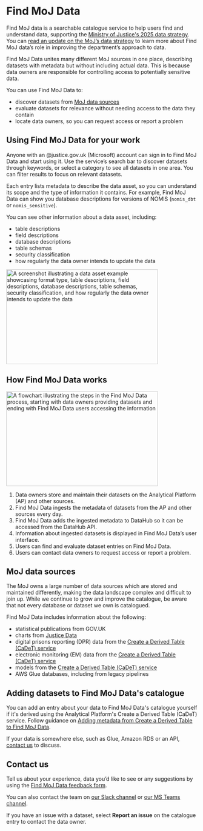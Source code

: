 # Find MoJ Data

Find MoJ data is a searchable catalogue service to help users find and understand data, supporting the [Ministry of Justice's 2025 data strategy](https://www.gov.uk/government/publications/ministry-of-justice-digital-strategy-2025). 
You can [read an update on the MoJ’s data strategy](https://mojdigital.blog.gov.uk/2023/12/19/mojs-data-strategy-one-year-on/) to learn more about Find MoJ data’s role in improving the department’s approach to data.

Find MoJ Data unites many different MoJ sources in one place, describing datasets with metadata but without including actual data. This is because data owners are responsible for controlling access to potentially sensitive data.  

You can use Find MoJ Data to:

* discover datasets from [MoJ data sources](#moj-data-sources)
* evaluate datasets for relevance without needing access to the data they contain
* locate data owners, so you can request access or report a problem

## Using Find MoJ Data for your work

Anyone with an @justice.gov.uk (Microsoft) account can sign in to Find MoJ Data and start using it. Use the service’s search bar to discover datasets through keywords, or select a category to see all datasets in one area. You can filter results to focus on relevant datasets.  

Each entry lists metadata to describe the data asset, so you can understand its scope and the type of information it contains. For example, Find MoJ Data can show you database descriptions for versions of NOMIS (`nomis_dbt` or `nomis_sensitive`).

You can see other information about a data asset, including:

* table descriptions
* field descriptions
* database descriptions
* table schemas
* security classification
* how regularly the data owner intends to update the data

<img src="/images/example-table-entity.jpg" alt="A screenshot illustrating a data asset example showcasing format type, table descriptions, field descriptions, database descriptions, table schemas, security classification, and how regularly the data owner intends to update the data" width="400" height="250">

## How Find MoJ Data works

<img src="/images/fmd-process-schematic.svg" alt="A flowchart illustrating the steps in the Find MoJ Data process, starting with data owners providing datasets and ending with Find MoJ Data users accessing the information" width="400" height="250">

1. Data owners store and maintain their datasets on the Analytical Platform (AP) and other sources.
1. Find MoJ Data ingests the metadata of datasets from the AP and other sources every day.
1. Find MoJ Data adds the ingested metadata to DataHub so it can be accessed from the DataHub API.
1. Information about ingested datasets is displayed in Find MoJ Data’s user interface.
1. Users can find and evaluate dataset entries on Find MoJ Data.
1. Users can contact data owners to request access or report a problem.

## MoJ data sources

The MoJ owns a large number of data sources which are stored and maintained differently, making the data landscape complex and difficult to join up. While we continue to grow and improve the catalogue, be aware that not every database or dataset we own is catalogued.

Find MoJ Data includes information about the following:

* statistical publications from GOV.UK
* charts from [Justice Data](https://data.justice.gov.uk/)
* digital prisons reporting (DPR) data from the [Create a Derived Table (CaDeT) service](https://github.com/moj-analytical-services/create-a-derived-table)
* electronic monitoring (EM) data from the [Create a Derived Table (CaDeT) service](https://github.com/moj-analytical-services/create-a-derived-table)
* models from the [Create a Derived Table (CaDeT) service](https://github.com/moj-analytical-services/create-a-derived-table)
* AWS Glue databases, including from legacy pipelines

## Adding datasets to Find MoJ Data's catalogue

You can add an entry about your data to Find MoJ Data's catalogue yourself if it's derived using the Analytical Platform's Create a Derived Table (CaDeT) service. Follow guidance on [Adding metadata from Create a Derived Table to Find MoJ Data](./cadet-registration.html).

If your data is somewhere else, such as Glue, Amazon RDS or an API, [contact us](#contact-us) to discuss.

## Contact us

Tell us about your experience, data you’d like to see or any suggestions by using the [Find MoJ Data feedback form](https://find-moj-data.service.justice.gov.uk/feedback/).

You can also contact the team on [our Slack channel](https://moj.enterprise.slack.com/archives/C06NPM2200N) or [our MS Teams channel](https://teams.microsoft.com/l/channel/19%3Abb91d2a728a54472a41629ee6f2908ea%40thread.tacv2/Ask%20Data%20Catalogue?groupId=f6c3cb3b-591c-4e47-9997-25b6dc9bf5b6&tenantId=c6874728-71e6-41fe-a9e1-2e8c36776ad8").

If you have an issue with a dataset, select **Report an issue** on the catalogue entry to contact the data owner.
